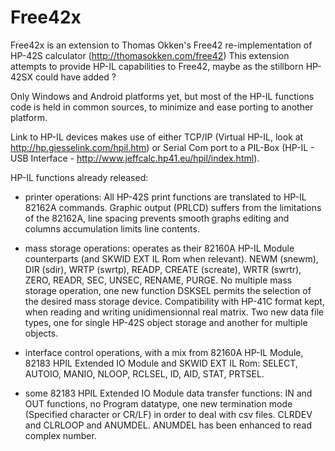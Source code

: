 # Free42x
Free42x is an extension to Thomas Okken's Free42 re-implementation of HP-42S calculator (http://thomasokken.com/free42)
This extension attempts to provide HP-IL capabilities to Free42, maybe as the stillborn HP-42SX could have added ?

Only Windows and Android platforms yet, but most of the HP-IL functions code is held in common sources,
to minimize and ease porting to another platform.

Link to HP-IL devices makes use of either TCP/IP (Virtual HP-IL, look at http://hp.giesselink.com/hpil.htm)
or Serial Com port to a PIL-Box (HP-IL - USB Interface - http://www.jeffcalc.hp41.eu/hpil/index.html).

HP-IL functions already released:

* printer operations:
	All HP-42S print functions are translated to HP-IL 82162A commands.
	Graphic output (PRLCD) suffers from the limitations of the 82162A,
	line spacing prevents smooth graphs editing and columns accumulation limits line contents.
	
* mass storage operations:
	operates as their 82160A HP-IL Module counterparts (and SKWID EXT IL Rom when relevant).
	NEWM (snewm), DIR (sdir), WRTP (swrtp), READP, CREATE (screate), WRTR (swrtr), ZERO, READR, SEC, UNSEC, RENAME, PURGE.
  No multiple mass storage operation, one new function DSKSEL permits the selection of the desired mass storage device.
  Compatibility with HP-41C format kept, when reading and writing unidimensionnal real matrix.
  Two new data file types, one for single HP-42S object storage and another for multiple objects.
	
* interface control operations, with a mix from 82160A HP-IL Module, 82183 HPIL Extended IO Module and SKWID EXT IL Rom:
	SELECT, AUTOIO, MANIO, NLOOP, RCLSEL, ID, AID, STAT, PRTSEL.

* some 82183 HPIL Extended IO Module data transfer functions:
  IN and OUT functions, no Program datatype,
  one new termination mode (Specified character or CR/LF) in order to deal with csv files.
  CLRDEV and CLRLOOP and ANUMDEL.
  ANUMDEL has been enhanced to read complex number.

